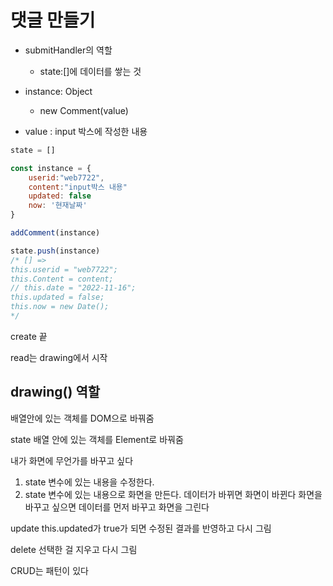 # 댓글 만들기

- submitHandler의 역할

  - state:[]에 데이터를 쌓는 것

- instance: Object

  - new Comment(value)

- value : input 박스에 작성한 내용

```js
state = []

const instance = {
    userid:"web7722",
    content:"input박스 내용"
    updated: false
    now: '현재날짜'
}

addComment(instance)

state.push(instance)
/* [] =>
this.userid = "web7722";
this.Content = content;
// this.date = "2022-11-16";
this.updated = false;
this.now = new Date();
*/
```

create 끝

read는 drawing에서 시작

## drawing() 역할

배열안에 있는 객체를 DOM으로 바꿔줌

state 배열 안에 있는 객체를 Element로 바꿔줌

내가 화면에 무언가를 바꾸고 싶다

<!-- R,U,D -->

1. state 변수에 있는 내용을 수정한다.
2. state 변수에 있는 내용으로 화면을 만든다.
   데이터가 바뀌면 화면이 바뀐다
   화면을 바꾸고 싶으면 데이터를 먼저 바꾸고 화면을 그린다

update
this.updated가 true가 되면
수정된 결과를 반영하고
다시 그림

delete
선택한 걸 지우고 다시 그림

CRUD는 패턴이 있다

